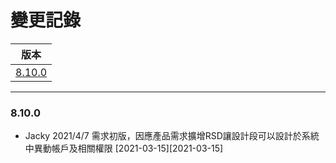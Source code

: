 變更記錄
===
| 版本 |
| :---: |
| [8.10.0](#v8_10_0) |

***
### <a id='v8_10_0'>8.10.0</a>

* Jacky 2021/4/7 需求初版，因應產品需求擴增RSD讓設計段可以設計於系統中異動帳戶及相關權限 [2021-03-15][2021-03-15]

<!-- 超連結 -->
[2021-04-07]: 2021-04-07.md "RDS需求"
